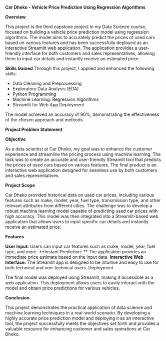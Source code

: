 ****Car Dheko - Vehicle Price Prediction Using Regression Algorithms****

**Overview**

This project is the third capstone project in my Data Science course, focused on building a vehicle price prediction model using regression algorithms. The model aims to accurately predict the prices of used cars based on various features and has been successfully deployed as an interactive Streamlit web application. The application provides a user-friendly interface for both customers and sales representatives, allowing them to input car details and instantly receive an estimated price.

**Skills Gained**
Through this project, I applied and enhanced the following skills:

* Data Cleaning and Preprocessing
* Exploratory Data Analysis (EDA)
* Python Programming
* Machine Learning: Regression Algorithms
* Streamlit for Web App Deployment
  
The model achieved an accuracy of 90%, demonstrating the effectiveness of the chosen approach and methods.

****Project Problem Statement****

**Objective**

As a data scientist at Car Dheko, my goal was to enhance the customer experience and streamline the pricing process using machine learning. The task was to create an accurate and user-friendly Streamlit tool that predicts the prices of used cars based on various features. The final product is an interactive web application designed for seamless use by both customers and sales representatives.

**Project Scope**

Car Dheko provided historical data on used car prices, including various features such as make, model, year, fuel type, transmission type, and other relevant attributes from different cities. The challenge was to develop a robust machine learning model capable of predicting used car prices with high accuracy. This model was then integrated into a Streamlit-based web application that allows users to input specific car details and instantly receive an estimated price.

**Features**

**User Input:** Users can input car features such as make, model, year, fuel type, and more.
**Instant Prediction: ** The application provides an immediate price estimate based on the input data.
**Interactive Web Interface:** The Streamlit app is designed to be intuitive and easy to use for both technical and non-technical users.
Deployment

The final model was deployed using Streamlit, making it accessible as a web application. This deployment allows users to easily interact with the model and obtain price predictions for various vehicles.

**Conclusion**

This project demonstrates the practical application of data science and machine learning techniques in a real-world scenario. By developing a highly accurate price prediction model and deploying it as an interactive tool, the project successfully meets the objectives set forth and provides a valuable resource for enhancing customer and sales operations at Car Dheko.


